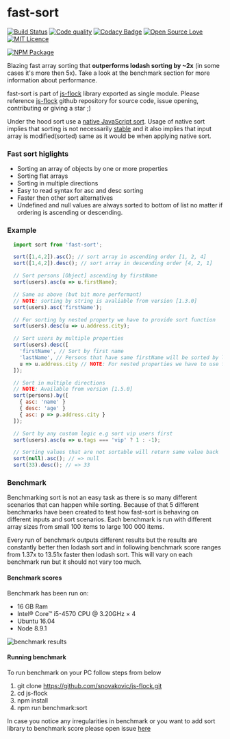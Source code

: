 # fast-sort

[![Build Status](https://travis-ci.org/snovakovic/js-flock.svg?branch=master)](https://travis-ci.org/snovakovic/js-flock)
[![Code quality](https://api.codacy.com/project/badge/grade/fe5f8741eaed4c628bca3761c32c3b68)](https://www.codacy.com/app/snovakovic/js-flock/dashboard?bid=4653162)
[![Codacy Badge](https://api.codacy.com/project/badge/Coverage/f0ea30fd63bd4bc88ea3b0965094ced1)](https://www.codacy.com/app/snovakovic/js-flock?utm_source=github.com&utm_medium=referral&utm_content=snovakovic/js-flock&utm_campaign=Badge_Coverage)
[![Open Source Love](https://badges.frapsoft.com/os/v1/open-source.svg?v=103)](https://opensource.org/)
[![MIT Licence](https://badges.frapsoft.com/os/mit/mit.svg?v=103)](https://opensource.org/licenses/mit-license.php)

[![NPM Package](https://nodei.co/npm/fast-sort.png)](https://www.npmjs.com/package/fast-sort)


Blazing fast array sorting that **outperforms lodash sorting by ~2x** (in some cases it's more then 5x).
Take a look at the benchmark section for more information about performance.

fast-sort is part of [js-flock](https://www.npmjs.com/package/js-flock) library exported as single module. Please reference [js-flock](https://github.com/snovakovic/js-flock) github repository for source code, issue opening, contributing or giving a star ;)


Under the hood sort use a [native JavaScript sort](https://developer.mozilla.org/en-US/docs/Web/JavaScript/Reference/Global_Objects/Array/sort).
Usage of native sort implies that sorting is not necessarily [stable](https://en.wikipedia.org/wiki/Sorting_algorithm#Stability) and it also implies that input array is modified(sorted) same as it would be when applying native sort.


### Fast sort higlights

* Sorting an array of objects by one or more properties
* Sorting flat arrays
* Sorting in multiple directions
* Easy to read syntax for asc and desc sorting
* Faster then other sort alternatives
* Undefined and null values are always sorted to bottom of list no matter if ordering is ascending or descending.


### Example

```javascript
  import sort from 'fast-sort';

  sort([1,4,2]).asc(); // sort array in ascending order [1, 2, 4]
  sort([1,4,2]).desc(); // sort array in descending order [4, 2, 1]

  // Sort persons [Object] ascending by firstName
  sort(users).asc(u => u.firstName);

  // Same as above (but bit more performant)
  // NOTE: sorting by string is avaliable from version [1.3.0]
  sort(users).asc('firstName');

  // For sorting by nested property we have to provide sort function
  sort(users).desc(u => u.address.city);

  // Sort users by multiple properties
  sort(users).desc([
    'firstName', // Sort by first name
    'lastName', // Persons that have same firstName will be sorted by lastName
    u => u.address.city // NOTE: For nested properties we have to use function as 'address.city' is not valid property
  ]);

  // Sort in multiple directions
  // NOTE: Available from version [1.5.0]
  sort(persons).by([
    { asc: 'name' }
    { desc: 'age' }
    { asc: p => p.address.city }
  ]);

  // Sort by any custom logic e.g sort vip users first
  sort(users).asc(u => u.tags === 'vip' ? 1 : -1);

  // Sorting values that are not sortable will return same value back
  sort(null).asc(); // => null
  sort(33).desc(); // => 33
```

### Benchmark

Benchmarking sort is not an easy task as there is so many different scenarios that can happen while sorting.
Because of that 5 different benchmarks have been created to test how fast-sort is behaving on different inputs and sort scenarios.
Each benchmark is run with different array sizes from small 100 items to large 100 000 items.

Every run of benchmark outputs different results but the results are constantly better then lodash sort and in following benchmark score ranges from 1.37x to 13.51x faster then lodash sort. This will vary on each benchmark run but it should not vary too much.


#### Benchmark scores

Benchmark has been run on:

* 16 GB Ram
* Intel® Core™ i5-4570 CPU @ 3.20GHz × 4
* Ubuntu 16.04
* Node 8.9.1

![benchmark results](https://github.com/snovakovic/fast-sort/raw/master/benchmark.jpg)


#### Running benchmark

To run benchmark on your PC follow steps from below

1) git clone https://github.com/snovakovic/js-flock.git
2) cd js-flock
3) npm install
4) npm run benchmark:sort

In case you notice any irregularities in benchmark or you want to add sort library to benchmark score
please open issue [here](https://github.com/snovakovic/js-flock/issues)
